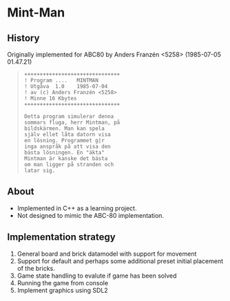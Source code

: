 # Mint-Man
## History
Originally implemented for ABC80 by Anders Franzén <5258> (1985-07-05 01.47.21)

> ```
> +++++++++++++++++++++++++++++++
> ! Program ....   MINTMAN
> ! Utgåva  1.0    1985-07-04
> ! av (c) Anders Franzén <5258>
> ! Minne 16 Kbytes
> +++++++++++++++++++++++++++++++
> 
> Detta program simulerar denna
> sommars fluga, herr Mintman, på
> bildskärmen. Man kan spela
> själv ellet låta datorn visa
> en lösning. Programmet g|r
> inga anspråk på att visa den
> bästa lösningen. En "äkta"
> Mintman är kanske det bästa
> om man ligger på stranden och
> latar sig.
>  ```

## About
* Implemented in C++ as a learning project.
* Not designed to mimic the ABC-80 implementation.

## Implementation strategy
1. General board and brick datamodel with support for movement
2. Support for default and perhaps some additional preset initial placement of the bricks. 
3. Game state handling to evalute if game has been solved
4. Running the game from console
5. Implement graphics using SDL2 